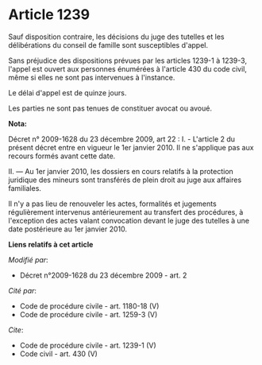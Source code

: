 # Article 1239

Sauf disposition contraire, les décisions du juge des tutelles et les délibérations du conseil de famille sont susceptibles
d'appel. 

Sans préjudice des dispositions prévues par les articles 1239-1 à 1239-3, l'appel est ouvert aux personnes énumérées à
l'article 430 du code civil, même si elles ne sont pas intervenues à l'instance. 

Le délai d'appel est de quinze jours. 

Les parties ne sont pas tenues de constituer avocat ou avoué.

**Nota:**

Décret n° 2009-1628 du 23 décembre 2009, art 22 : I. - L'article 2 du présent décret entre en vigueur le 1er janvier 2010. Il
ne s'applique pas aux recours formés avant cette date.

II. ― Au 1er janvier 2010, les dossiers en cours relatifs à la protection juridique des mineurs sont transférés de plein
droit au juge aux affaires familiales.

Il n'y a pas lieu de renouveler les actes, formalités et jugements régulièrement intervenus antérieurement au transfert des
procédures, à l'exception des actes valant convocation devant le juge des tutelles à une date postérieure au 1er janvier
2010.

**Liens relatifs à cet article**

_Modifié par_:

  - Décret n°2009-1628 du 23 décembre 2009 - art. 2

_Cité par_:

  - Code de procédure civile - art. 1180-18 (V)
  - Code de procédure civile - art. 1259-3 (V)

_Cite_:

  - Code de procédure civile - art. 1239-1 (V)
  - Code civil - art. 430 (V)

